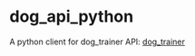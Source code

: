 # dog_api_python

A python client for dog_trainer API: [dog_trainer](https://github.com/relaypro-open/dog_trainer)
